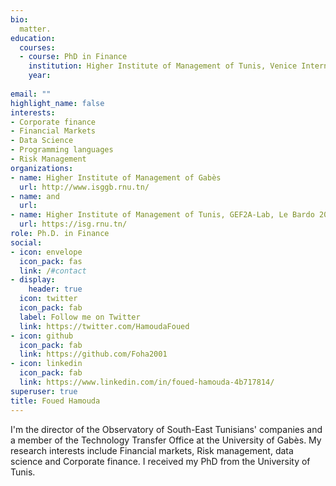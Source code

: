 ```yaml
---
bio: 
  matter.
education:
  courses:
  - course: PhD in Finance
    institution: Higher Institute of Management of Tunis, Venice International University
    year: 
  
email: ""
highlight_name: false
interests:
- Corporate finance
- Financial Markets
- Data Science
- Programming languages
- Risk Management
organizations:
- name: Higher Institute of Management of Gabès
  url: http://www.isggb.rnu.tn/
- name: and
  url: 
- name: Higher Institute of Management of Tunis, GEF2A-Lab, Le Bardo 2000, Tunis, Tunisia
  url: https://isg.rnu.tn/
role: Ph.D. in Finance
social:
- icon: envelope
  icon_pack: fas
  link: /#contact
- display:
    header: true
  icon: twitter
  icon_pack: fab
  label: Follow me on Twitter
  link: https://twitter.com/HamoudaFoued
- icon: github
  icon_pack: fab
  link: https://github.com/Foha2001
- icon: linkedin
  icon_pack: fab
  link: https://www.linkedin.com/in/foued-hamouda-4b717814/
superuser: true
title: Foued Hamouda
---
```


I'm the director of the Observatory of South-East Tunisians' companies and a member of the Technology Transfer Office at the University of Gabès. My research interests include Financial markets, Risk management, data science and Corporate finance. I received my PhD from the University of Tunis. 


